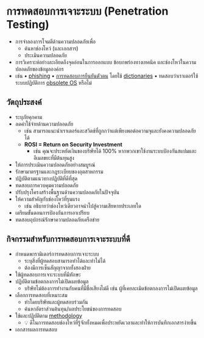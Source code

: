 
# การทดสอบการเจาะระบบ (Penetration Testing)

- การจำลองการโจมตีด้านความปลอดภัยเพื่อ
  - ค้นหาช่องโหว่ (และเอกสาร)
  - ประเมินความปลอดภัย
- การวิเคราะห์อย่างละเอียดถึงจุดอ่อนในการออกแบบ ข้อบกพร่องทางเทคนิค และช่องโหว่ในความปลอดภัยของข้อมูลองค์กร
- เช่น • [phishing](./../10-social-engineering/social-engineering-types.md#phishing) • [การทดสอบการยืนยันตัวตน](./../13-web-applications/hacking-web-applications.md#authentication-attacks) โดยใช้ [dictionaries](./../06-system-hacking/cracking-passwords-overview.md#dictionary-attack) • ทดสอบว่าเราเตอร์ใช้ระบบปฏิบัติการ [obsolete OS](./security-threats-and-attacks.md#operating-system-attacks) หรือไม่

## วัตถุประสงค์

- ระบุภัยคุกคาม
- ลดค่าใช้จ่ายด้านความปลอดภัย
  - เช่น สามารถแนะนำเราเตอร์และสวิตช์ที่ถูกกว่าแต่เพียงพอต่อความจุและยังคงความปลอดภัยได้
  - **ROSI = Return on Security Investment**
    - เช่น คุณจะประหยัดเงินของบริษัทได้ 100% หากพวกเขาใช้งานระบบป้องกันสแปมและอีเมลขยะที่มีต้นทุนสูง
- ให้การประเมินความปลอดภัยอย่างสมบูรณ์
- รักษามาตรฐานและกฎระเบียบของอุตสาหกรรม
- ปฏิบัติตามแนวทางปฏิบัติที่ดีที่สุด
- ทดสอบการควบคุมความปลอดภัย
- ปรับปรุงโครงสร้างพื้นฐานด้านความปลอดภัยในปัจจุบัน
- ให้ความสำคัญกับช่องโหว่ที่รุนแรง
  - เช่น อธิบายว่าช่องโหว่เดียวอาจนำไปสู่ความเสียหายประเภทใด
- เตรียมขั้นตอนการป้องกันการเอาเปรียบ
- ทดสอบอุปกรณ์รักษาความปลอดภัยเครือข่าย

## กิจกรรมสำหรับการทดสอบการเจาะระบบที่ดี

- กำหนดพารามิเตอร์การทดสอบการเจาะระบบ
  - ระบุสิ่งที่ผู้ทดสอบสามารถทำได้และทำไม่ได้
  - ต้องมีการเซ็นสัญญาจากทั้งสองฝ่าย
- ใช้ผู้ทดสอบการเจาะระบบที่มีทักษะ
- ปฏิบัติตามข้อตกลงการไม่เปิดเผยข้อมูล
  - บริษัทไม่ต้องการทำงานกับคนที่มีชื่อเสียงไม่ดี เช่น ผู้ที่เคยละเมิดข้อตกลงการไม่เปิดเผยข้อมูล
- เลือกการทดสอบที่เหมาะสม
  - ทำโดยบริษัทและผู้ทดสอบร่วมกัน
  - ค้นหาอัตราส่วนต้นทุน/ผลประโยชน์ของการทดสอบ
- ใช้และปฏิบัติตาม [methodology](#security-testing-methodology)
  - 💡 ดีในการทดสอบช่องโหว่ที่รู้จักทั้งหมดเพื่อประหยัดเวลาและทำให้การบันทึกเอกสารง่ายขึ้น
- เอกสารผลการทดสอบ
